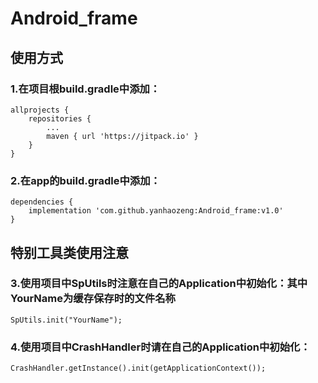 # Android_frame
## 使用方式
### 1.在项目根build.gradle中添加：
```
allprojects {
	repositories {
		...
		maven { url 'https://jitpack.io' }
	}
}
```
### 2.在app的build.gradle中添加：
```
dependencies {
	implementation 'com.github.yanhaozeng:Android_frame:v1.0'
}
```
## 特别工具类使用注意
### 3.使用项目中SpUtils时注意在自己的Application中初始化：其中YourName为缓存保存时的文件名称
```
SpUtils.init("YourName");
```
### 4.使用项目中CrashHandler时请在自己的Application中初始化：
```
CrashHandler.getInstance().init(getApplicationContext());
```
